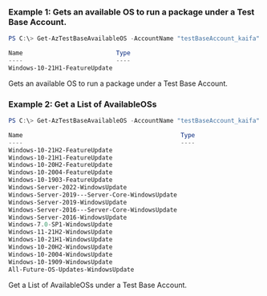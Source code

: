 ### Example 1: Gets an available OS to run a package under a Test Base Account.
```powershell
PS C:\> Get-AzTestBaseAvailableOS -AccountName "testBaseAccount_kaifa" -Name "Windows-10-21H1-FeatureUpdate" -ResourceGroupName "testbase_rg"

Name                          Type
----                          ----
Windows-10-21H1-FeatureUpdate

```

Gets an available OS to run a package under a Test Base Account.

### Example 2: Get a List of AvailableOSs
```powershell
PS C:\> Get-AzTestBaseAvailableOS -AccountName "testBaseAccount_kaifa" -ResourceGroupName "testbase_rg" -OSUpdateType "SecurityUpdate"

Name                                            Type
----                                            ----
Windows-10-21H2-FeatureUpdate
Windows-10-21H1-FeatureUpdate
Windows-10-20H2-FeatureUpdate
Windows-10-2004-FeatureUpdate
Windows-10-1903-FeatureUpdate
Windows-Server-2022-WindowsUpdate
Windows-Server-2019---Server-Core-WindowsUpdate
Windows-Server-2019-WindowsUpdate
Windows-Server-2016---Server-Core-WindowsUpdate
Windows-Server-2016-WindowsUpdate
Windows-7.0-SP1-WindowsUpdate
Windows-11-21H2-WindowsUpdate
Windows-10-21H1-WindowsUpdate
Windows-10-20H2-WindowsUpdate
Windows-10-2004-WindowsUpdate
Windows-10-1909-WindowsUpdate
All-Future-OS-Updates-WindowsUpdate
```
Get a List of AvailableOSs under a Test Base Account.

